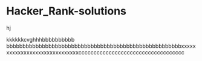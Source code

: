  # Hacker_Rank-solutions
hj

kkkkkkcvghhhbbbbbbbbbb
bbbbbbbbbbbbbbbbbbbbbbbbbbbbbbbbbbbbbbbbbbbbbbbbbbbbbbxxxxxxxxxxxxxxxxxxxxxxxxxxxxxxccccccccccccccccccccccccccccccccccc
